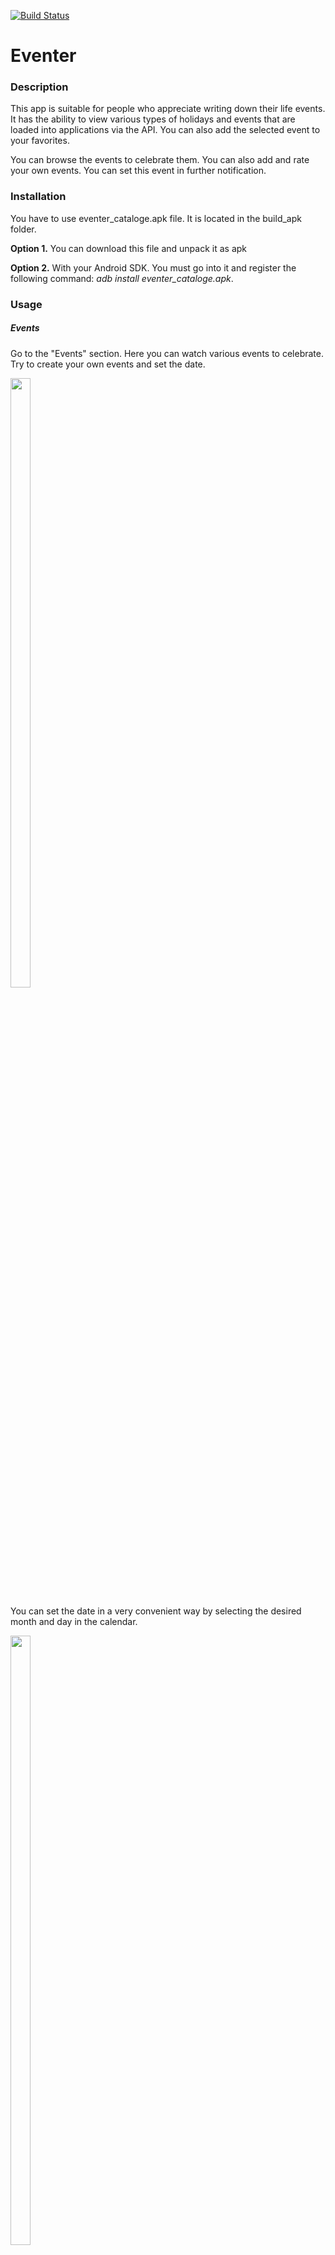 
[![Build Status](https://travis-ci.com/rexxmagtar/beerfornofear.svg?branch=main)](https://travis-ci.com/rexxmagtar/beerfornofear)
# Eventer

### Description

This app is suitable for people who appreciate writing down their life events. It has the ability to view various types of holidays and events that are loaded into applications via the API. You can also add the selected event to your favorites. 

You can browse the events to celebrate them. You can also add and rate your own events. You can set this event in further notification. 

### Installation 

You have to use eventer_cataloge.apk file. It is located in the build_apk folder.

<b>Option 1.</b> You can download this file and unpack it as apk

<b>Option 2.</b> With your Android SDK. You must go into it and register the following command: <i>adb install eventer_cataloge.apk</i>.

### Usage

##### Events
Go to the "Events" section. Here you can watch various events to celebrate.
Try to create your own events and set the date.

<img src="https://github.com/pmvs-2021/labrabota11gruppa12-bestteam/tree/master/blob/usage_event_2.jpg" width="25%" height="50%">

You can set the date in a very convenient way by selecting the desired month and day in the calendar.

<img src="https://github.com/pmvs-2021/labrabota11gruppa12-bestteam/tree/master/blob/usage_event_3.jpg" width="25%" height="50%">

You can also modify events: change the date or description, or completely delete this event.

<img src="https://github.com/pmvs-2021/labrabota11gruppa12-bestteam/tree/master/blob/usage_event_4.jpg" width="25%" height="50%">


##### Eventer catalog
Go to the "Eventer catalog" section. Here you can see different event types. Short press on event title will show additional info.
Long press on event title will save event information as you favorite.

##### Favorite events catalog

Go to the "Event catalog" section. Here you can see your favorite event types. Short press on event title will show additional info.
Works in offline mode.
Long press on event title removes event from favorites list.

<img src="https://github.com/rexxmagtar/beerfornofear/blob/main/blob/Favorite_event_.png" width="25%" height="50%">

##### Map

Go to the "Map" section. Here you can see Bars of Minsk and there address and working time..
Works in offline mode.
On click show all details.

<img src="http://dl3.joxi.net/drive/2020/12/22/0028/0804/1893156/56/348affa8c4.jpg" width="25%" height="50%">

### Contibuting
###### Authors
Artsiom Bulakh — worked with coroutines, API, notifications.

Rodion Rutkevich — worked with design, database, events, tests. 

Kozunov Alexei — worked with map, travis ci.
